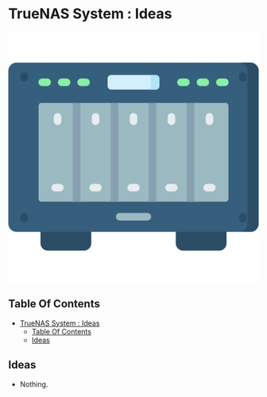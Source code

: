 # TrueNAS System : Ideas

![Icon](../icon.png)

## Table Of Contents

- [TrueNAS System : Ideas](#truenas-system--ideas)
  - [Table Of Contents](#table-of-contents)
  - [Ideas](#ideas)

## Ideas

- Nothing.

